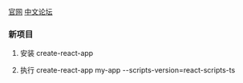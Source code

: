 [官网](https://react.docschina.org/)
[中文论坛](http://react-china.org/)

### 新项目

1. 安装 create-react-app

2. 执行 create-react-app my-app --scripts-version=react-scripts-ts